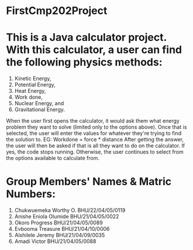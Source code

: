 # FirstCmp202Project
# This is a Java calculator project. With this calculator, a user can find the following physics methods:
1. Kinetic Energy,
2. Potential Energy,
3. Heat Energy,
4. Work done,
5. Nuclear Energy, and 
6. Gravitational Energy.

When the user first opens the calculator, it would ask them what energy problem they want to solve (limited only to the options above). 
Once that is selected, the user will enter the values for whatever they're trying to find the solution to.
EG: Workdone = force * distance
After getting the answer, the user will then be asked if that is all they want to do on the calculator.
If yes, the code stops running.
Otherwise, the user continues to select from the options available to calculate from.

# Group Members' Names & Matric Numbers:
1. Chukwuemeka Worthy O. BHU/22/04/05/0119
2. Anishe Eniola Olumide BHU/21/04/05/0022
3. Okoro Progress BHU/21/04/05/0089
4. Evbooma Treasure BHU/21/04/10/0006
5. Alshilele Jeremy BHU/21/04/09/0035
6. Amadi Victor BHU/21/04/05/0088
